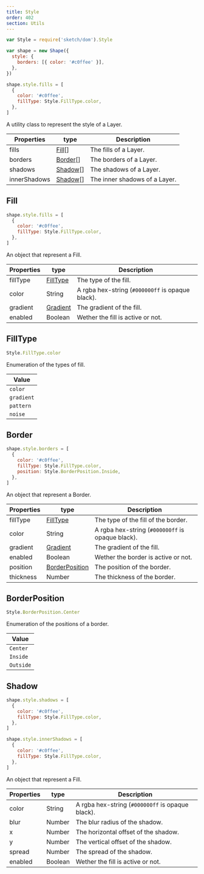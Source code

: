 ```yaml
---
title: Style
order: 402
section: Utils
---
```


```javascript
var Style = require('sketch/dom').Style
```

```javascript
var shape = new Shape({
  style: {
    borders: [{ color: '#c0ffee' }],
  },
})

shape.style.fills = [
  {
    color: '#c0ffee',
    fillType: Style.FillType.color,
  },
]
```

A utility class to represent the style of a Layer.

| Properties   | type                | Description                   |
| ------------ | ------------------- | ----------------------------- |
| fills        | [Fill](#fill)[]     | The fills of a Layer.         |
| borders      | [Border](#border)[] | The borders of a Layer.       |
| shadows      | [Shadow](#shadow)[] | The shadows of a Layer.       |
| innerShadows | [Shadow](#shadow)[] | The inner shadows of a Layer. |

## Fill

```javascript
shape.style.fills = [
  {
    color: '#c0ffee',
    fillType: Style.FillType.color,
  },
]
```

An object that represent a Fill.

| Properties | type                  | Description                                      |
| ---------- | --------------------- | ------------------------------------------------ |
| fillType   | [FillType](#filltype) | The type of the fill.                            |
| color      | String                | A rgba hex-string (`#000000ff` is opaque black). |
| gradient   | [Gradient](#gradient) | The gradient of the fill.                        |
| enabled    | Boolean               | Wether the fill is active or not.                |

## FillType

```javascript
Style.FillType.color
```

Enumeration of the types of fill.

| Value      |
| ---------- |
| `color`    |
| `gradient` |
| `pattern`  |
| `noise`    |

## Border

```javascript
shape.style.borders = [
  {
    color: '#c0ffee',
    fillType: Style.FillType.color,
    position: Style.BorderPosition.Inside,
  },
]
```

An object that represent a Border.

| Properties | type                              | Description                                      |
| ---------- | --------------------------------- | ------------------------------------------------ |
| fillType   | [FillType](#filltype)             | The type of the fill of the border.              |
| color      | String                            | A rgba hex-string (`#000000ff` is opaque black). |
| gradient   | [Gradient](#gradient)             | The gradient of the fill.                        |
| enabled    | Boolean                           | Wether the border is active or not.              |
| position   | [BorderPosition](#borderposition) | The position of the border.                      |
| thickness  | Number                            | The thickness of the border.                     |

## BorderPosition

```javascript
Style.BorderPosition.Center
```

Enumeration of the positions of a border.

| Value     |
| --------- |
| `Center`  |
| `Inside`  |
| `Outside` |

## Shadow

```javascript
shape.style.shadows = [
  {
    color: '#c0ffee',
    fillType: Style.FillType.color,
  },
]
```

```javascript
shape.style.innerShadows = [
  {
    color: '#c0ffee',
    fillType: Style.FillType.color,
  },
]
```

An object that represent a Fill.

| Properties | type    | Description                                      |
| ---------- | ------- | ------------------------------------------------ |
| color      | String  | A rgba hex-string (`#000000ff` is opaque black). |
| blur       | Number  | The blur radius of the shadow.                   |
| x          | Number  | The horizontal offset of the shadow.             |
| y          | Number  | The vertical offset of the shadow.               |
| spread     | Number  | The spread of the shadow.                        |
| enabled    | Boolean | Wether the fill is active or not.                |
